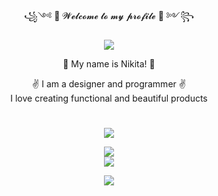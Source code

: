 <div align="center">
  <p> ꧁༺ 👋 𝓦𝓮𝓵𝓬𝓸𝓶𝓮 𝓽𝓸 𝓶𝔂 𝓹𝓻𝓸𝓯𝓲𝓵𝓮 🤘 ༻꧂ </p>
  <img src="https://readme-typing-svg.herokuapp.com/?font=Righteous&size=35&center=true&vCenter=true&width=500&height=70&duration=4000&lines=Hi+There!+👋;+I'm+N1koir!;" />
  
  <p>👋 My name is Nikita! 👋</p>
  <p>✌️ I am a designer and programmer ✌️<br>I love creating functional and beautiful products</p>
</div>


<h1></h1> 


<div align="center">
  <img src="https://skillicons.dev/icons?i=windows,apple,ubuntu"/>
</div>

<p></p>

<div align="center">
  <img src="https://skillicons.dev/icons?i=github,githubactions,git,visualstudio,vscode,webstorm,docker,kubernetes,redis,nginx,kafka,godot"/>
</div>
<div align="center">
    <img src="https://skillicons.dev/icons?i=ps,ai,pr,ae,au,xd,figma,blender"/>
</div>

<p></p>

<div align="center">
  <img src="https://skillicons.dev/icons?i=cs,dotnet,html,css,javascript,ts,md,react,vite,postgres"/>
</div>
